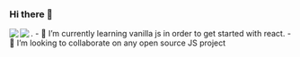 ### Hi there 👋

<a href="https://github.com/selfrefactor/github-readme-stats">
  <img align="left" src="https://github-readme-stats.vercel.app/api?username=tsvetislavt99" />
</a>
<a href="https://github.com/selfrefactor/github-readme-stats">
  <img align="left" src="https://github-readme-stats.vercel.app/api/top-langs/?username=tsvetislavt99" />
</a>. - 🌱 I’m currently learning vanilla js in order to get started with react. - 👯 I’m looking to collaborate on any open source JS project</p>

